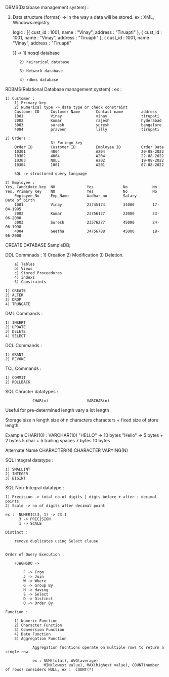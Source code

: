 
DBMS(Database management system) : 
1) Data structure (format) -> in the way a data will be stored.
    ex : XML, Windows.registry

    logic : [{
        cust_id : 1001,
        name : "Vinay",
        address : "Tiruapti"
    },
    {
        cust_id : 1001,
        name : "Vinay",
        address : "Tiruapti"
    },
    {
        cust_id : 1001,
        name : "Vinay",
        address : "Tiruapti"

    }] -> 1) nosql database

          2) heirarical database

          3) Network database 

          4) rdbms database 

RDBMS(Relational Database management system) : 
    ex : 

    1) Customer : 
        1) Primary key
        2) Numerical type -> data type or check constraint
        Customer ID     Customer Name       Contact name        address
        1001            Vinay               vinay               tirupati
        2002            Kumar               rajesh              hyderabad
        3003            suresh              suresh              bangalore
        4004            praveen             lilly               tirupati

    2) Orders : 
                        3) Foriegn key
        Order ID        Customer ID         Employee ID         Order Date
        10301           4004                A204                20-08-2022
        10302           4004                A204                22-08-2022
        10303           NULL                A202                19-08-2022
        10304           1001                A201                07-08-2022

        SQL -> structured query language

    3) Employee :
    Yes, Candidate key  NO              Yes             No           No
    Yes, Primary Key    NO              Yes             No           No
        Employee_No     Emp_Name        Aadhar_no       Salary       Date_of_birth 
        1001            Vinay           23745174        34000        17-04-1995
        2002            Kumar           23756127        23000        23-06-2000         
        3003            Suresh          23576277        45000        24-06-1998
        4004            Geetha          34756788        45000        18-06-2000

CREATE DATABASE SampleDB;

DDL Commnads : 
    1) Creation
    2) Modification
    3) Deletion.

        a) Tables
        b) Views
        c) Stored Proceedures
        4) indexs
        5) Constraints
    
    1) CREATE
    2) ALTER
    3) DROP
    4) TRUNCATE

DML Commands : 

    1) INSERT
    2) UPDATE
    3) DELETE
    4) SELECT

DCL Commands : 

    1) GRANT
    2) REVOKE

TCL Commands : 

    1) COMMIT
    2) ROLLBACK

SQL Chracter datatypes : 


                CHAR(n)                 VARCHAR(n)

Useful for      pre-determined          length vary a lot
                length

Storage size    n length                size of n characters
                characters                      +
                                        fixed size of store length

Example         CHAR(10) :              VARCHAR(10)
                "HELLO" -> 10 bytes     "Hello" -> 5 bytes + 2 bytes
            5 char + 5 trailing spaces  7 bytes
                10 bytes

Alternate Name  CHARACTER(N)            CHARACTER VARYING(N)

SQL Integral datatype :

    1) SMALLINT
    2) INTEGER
    3) BIGINT

SQL Non-Integral datatype : 

    1) Precision -> total no of digits | digts before + after : decimal points
    2) Scale -> no of digits after decimal point

    ex :  NUMERIC(3, 1) -> 23.1
          3 -> PRECISION
          1 -> SCALE

    Distinct :

        remove duplicates using Select clause


    Order of Query Execution : 

        FJWGHSDO -> 

            F -> From 
            J -> Join 
            W -> Where 
            G -> Group By 
            H -> Having 
            S -> Select 
            D -> Distinct 
            O -> Order By

    Function : 

        1) Numeric Function 
        2) Character Function 
        3) Conversion Function 
        4) Date Function 
        5) Aggregation Function 

                Aggregation fucntions operate on multiple rows to return a single row.

                ex : SUM(total), AVG(average)
                     MIN(lowest value), MAX(highest value), COUNT(number of rows) considers NULL, ex :  COUNT(*) 

    
